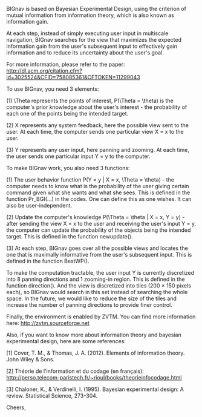 BIGnav is based on Bayesian Experimental Design, using the criterion of mutual information from information theory, which is also known as information gain.

At each step, instead of simply executing user input in multiscale navigation, BIGnav searches for the view that maximizes the expected information gain from the user's subsequent input to effectively gain information and to reduce its uncertainty about the user's goal.

For more information, please refer to the paper: http://dl.acm.org/citation.cfm?id=3025524&CFID=758085361&CFTOKEN=11299043

To use BIGnav, you need 3 elements:

(1) \Theta represents the points of interest, P(\Theta = \theta) is the computer's prior knowledge about the user's interest - the probability of each one of the points being the intended target.

(2) X represents any system feedback, here the possible view sent to the user. At each time, the computer sends one particular view X = x to the user.

(3) Y represents any user input, here panning and zooming. At each time, the user sends one particular input Y = y to the computer.

To make BIGnav work, you also need 3 functions:

(1) The user behavior function P(Y = y | X = x, \Theta = \theta) - the computer needs to know what is the probability of the user giving certain command given what she wants and what she sees. This is defined in the function Pr_BGI(...) in the codes. One can define this as one wishes. It can also be user-independent.

(2) Update the computer's knowledge P(\Theta = \theta | X = x, Y = y) - after sending the view X = x to the user and receiving the user's input Y = y, the computer can update the probability of the objects being the intended target. This is defined in the function newupdate().

(3) At each step, BIGnav goes over all the possible views and locates the one that is maximally informative from the user's subsequent input. This is defined in the function BestWP().


To make the computation tractable, the user input Y is currently discretized into 8 panning directions and 1 zooming-in region. This is defined in the function direction(). And the view is discretized into tiles (200 × 150 pixels each), so BIGnav would search in this set instead of searching the whole space. In the future, we would like to reduce the size of the tiles and increase the number of panning directions to provide finer control.


Finally, the environment is enabled by ZVTM. You can find more information here: http://zvtm.sourceforge.net

Also, if you want to know more about information theory and bayesian experimental design, here are some references:

[1] Cover, T. M., & Thomas, J. A. (2012). Elements of information theory. John Wiley & Sons.

[2] Théorie de l'information et du codage (en français): http://perso.telecom-paristech.fr/~rioul/books/theorieinfocodage.html

[3] Chaloner, K., & Verdinelli, I. (1995). Bayesian experimental design: A review. Statistical Science, 273-304.


Cheers,
